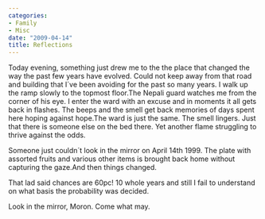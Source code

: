 ```yaml
---
categories:
- Family
- Misc
date: "2009-04-14"
title: Reflections
---
```


Today evening, something just drew me to the the place that changed the way the past few years have evolved. Could not keep away from that road and building that I´ve been avoiding for the past so many years. I walk up the ramp slowly to the topmost floor.The Nepali guard watches me from the corner of his eye. I enter the ward with an excuse and in moments it all gets back in flashes. The beeps and the smell get back memories of days spent here hoping against hope.The ward is just the same. The smell lingers. Just that there is someone else on the bed there. Yet another flame struggling to thrive against the odds.

Someone just couldn´t look in the mirror on April 14th 1999. The plate with assorted fruits and various other items is brought back home without capturing the gaze.And then things changed.

That lad said chances are 60pc! 10 whole years and still I fail to understand on what basis the probability was decided.

Look in the mirror, Moron. Come what may.
